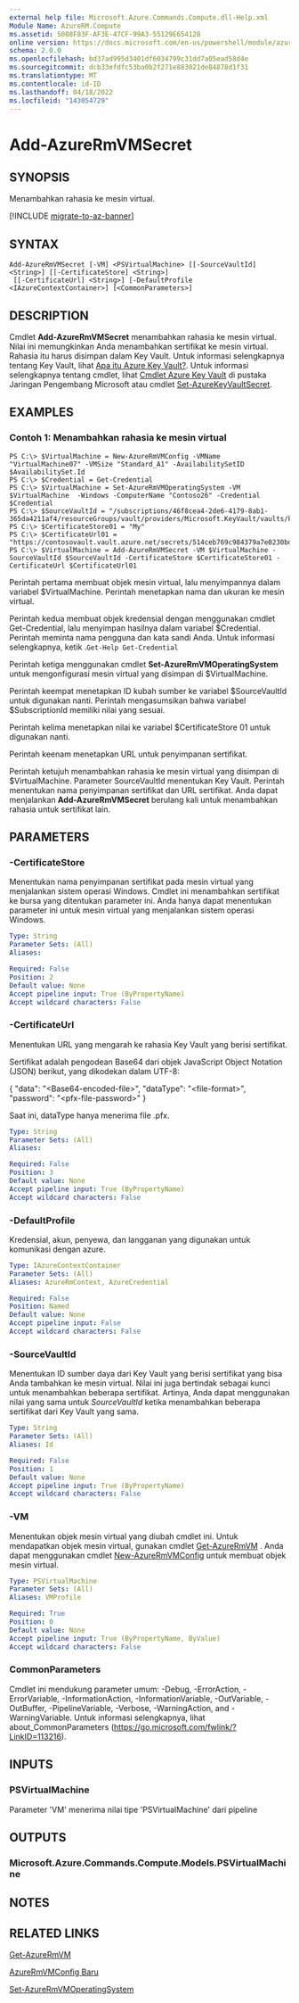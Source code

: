 ```yaml
---
external help file: Microsoft.Azure.Commands.Compute.dll-Help.xml
Module Name: AzureRM.Compute
ms.assetid: 5008F83F-AF3E-47CF-99A3-55129E654128
online version: https://docs.microsoft.com/en-us/powershell/module/azurerm.compute/add-azurermvmsecret
schema: 2.0.0
ms.openlocfilehash: bd37ad995d3401df6034799c31dd7a05ead58d4e
ms.sourcegitcommit: dcb33efdfc53ba0b2f271e883021de84878d1f31
ms.translationtype: MT
ms.contentlocale: id-ID
ms.lasthandoff: 04/18/2022
ms.locfileid: "143054729"
---
```

# Add-AzureRmVMSecret

## SYNOPSIS
Menambahkan rahasia ke mesin virtual.

[!INCLUDE [migrate-to-az-banner](../../includes/migrate-to-az-banner.md)]

## SYNTAX

```
Add-AzureRmVMSecret [-VM] <PSVirtualMachine> [[-SourceVaultId] <String>] [[-CertificateStore] <String>]
 [[-CertificateUrl] <String>] [-DefaultProfile <IAzureContextContainer>] [<CommonParameters>]
```

## DESCRIPTION
Cmdlet **Add-AzureRmVMSecret** menambahkan rahasia ke mesin virtual.
Nilai ini memungkinkan Anda menambahkan sertifikat ke mesin virtual.
Rahasia itu harus disimpan dalam Key Vault.
Untuk informasi selengkapnya tentang Key Vault, lihat [Apa itu Azure Key Vault?](https://azure.microsoft.com/en-us/documentation/articles/key-vault-whatis/).
Untuk informasi selengkapnya tentang cmdlet, lihat [Cmdlet Azure Key Vault](/powershell/module/azurerm.keyvault/) di pustaka Jaringan Pengembang Microsoft atau cmdlet [Set-AzureKeyVaultSecret](/powershell/module/azurerm.keyvault/set-azurekeyvaultsecret).

## EXAMPLES

### Contoh 1: Menambahkan rahasia ke mesin virtual
```
PS C:\> $VirtualMachine = New-AzureRmVMConfig -VMName "VirtualMachine07" -VMSize "Standard_A1" -AvailabilitySetID $AvailabilitySet.Id
PS C:\> $Credential = Get-Credential
PS C:\> $VirtualMachine = Set-AzureRmVMOperatingSystem -VM $VirtualMachine  -Windows -ComputerName "Contoso26" -Credential $Credential
PS C:\> $SourceVaultId = "/subscriptions/46f8cea4-2de6-4179-8ab1-365da4211af4/resourceGroups/vault/providers/Microsoft.KeyVault/vaults/keyvault"
PS C:\> $CertificateStore01 = "My"
PS C:\> $CertificateUrl01 = "https://contosovault.vault.azure.net/secrets/514ceb769c984379a7e0230bdd703272"
PS C:\> $VirtualMachine = Add-AzureRmVMSecret -VM $VirtualMachine -SourceVaultId $SourceVaultId -CertificateStore $CertificateStore01 -CertificateUrl $CertificateUrl01
```

Perintah pertama membuat objek mesin virtual, lalu menyimpannya dalam variabel $VirtualMachine.
Perintah menetapkan nama dan ukuran ke mesin virtual.

Perintah kedua membuat objek kredensial dengan menggunakan cmdlet Get-Credential, lalu menyimpan hasilnya dalam variabel $Credential.
Perintah meminta nama pengguna dan kata sandi Anda.
Untuk informasi selengkapnya, ketik .`Get-Help Get-Credential`

Perintah ketiga menggunakan cmdlet **Set-AzureRmVMOperatingSystem** untuk mengonfigurasi mesin virtual yang disimpan di $VirtualMachine.

Perintah keempat menetapkan ID kubah sumber ke variabel $SourceVaultId untuk digunakan nanti.
Perintah mengasumsikan bahwa variabel $SubscriptionId memiliki nilai yang sesuai.

Perintah kelima menetapkan nilai ke variabel $CertificateStore 01 untuk digunakan nanti.

Perintah keenam menetapkan URL untuk penyimpanan sertifikat.

Perintah ketujuh menambahkan rahasia ke mesin virtual yang disimpan di $VirtualMachine.
Parameter SourceVaultId menentukan Key Vault.
Perintah menentukan nama penyimpanan sertifikat dan URL sertifikat.
Anda dapat menjalankan **Add-AzureRmVMSecret** berulang kali untuk menambahkan rahasia untuk sertifikat lain.

## PARAMETERS

### -CertificateStore
Menentukan nama penyimpanan sertifikat pada mesin virtual yang menjalankan sistem operasi Windows.
Cmdlet ini menambahkan sertifikat ke bursa yang ditentukan parameter ini.
Anda hanya dapat menentukan parameter ini untuk mesin virtual yang menjalankan sistem operasi Windows.

```yaml
Type: String
Parameter Sets: (All)
Aliases:

Required: False
Position: 2
Default value: None
Accept pipeline input: True (ByPropertyName)
Accept wildcard characters: False
```

### -CertificateUrl
Menentukan URL yang mengarah ke rahasia Key Vault yang berisi sertifikat.

Sertifikat adalah pengodean Base64 dari objek JavaScript Object Notation (JSON) berikut, yang dikodekan dalam UTF-8:

{ "data": "\<Base64-encoded-file\>", "dataType": "\<file-format\>", "password": "\<pfx-file-password\>" }


Saat ini, dataType hanya menerima file .pfx.

```yaml
Type: String
Parameter Sets: (All)
Aliases:

Required: False
Position: 3
Default value: None
Accept pipeline input: True (ByPropertyName)
Accept wildcard characters: False
```

### -DefaultProfile
Kredensial, akun, penyewa, dan langganan yang digunakan untuk komunikasi dengan azure.

```yaml
Type: IAzureContextContainer
Parameter Sets: (All)
Aliases: AzureRmContext, AzureCredential

Required: False
Position: Named
Default value: None
Accept pipeline input: False
Accept wildcard characters: False
```

### -SourceVaultId
Menentukan ID sumber daya dari Key Vault yang berisi sertifikat yang bisa Anda tambahkan ke mesin virtual.
Nilai ini juga bertindak sebagai kunci untuk menambahkan beberapa sertifikat.
Artinya, Anda dapat menggunakan nilai yang sama untuk *SourceVaultId* ketika menambahkan beberapa sertifikat dari Key Vault yang sama.

```yaml
Type: String
Parameter Sets: (All)
Aliases: Id

Required: False
Position: 1
Default value: None
Accept pipeline input: True (ByPropertyName)
Accept wildcard characters: False
```

### -VM
Menentukan objek mesin virtual yang diubah cmdlet ini.
Untuk mendapatkan objek mesin virtual, gunakan cmdlet [Get-AzureRmVM](./Get-AzureRmVM.md) .
Anda dapat menggunakan cmdlet [New-AzureRmVMConfig](./New-AzureRmVMConfig.md) untuk membuat objek mesin virtual.

```yaml
Type: PSVirtualMachine
Parameter Sets: (All)
Aliases: VMProfile

Required: True
Position: 0
Default value: None
Accept pipeline input: True (ByPropertyName, ByValue)
Accept wildcard characters: False
```

### CommonParameters
Cmdlet ini mendukung parameter umum: -Debug, -ErrorAction, -ErrorVariable, -InformationAction, -InformationVariable, -OutVariable, -OutBuffer, -PipelineVariable, -Verbose, -WarningAction, and -WarningVariable. Untuk informasi selengkapnya, lihat about_CommonParameters (https://go.microsoft.com/fwlink/?LinkID=113216).

## INPUTS

### PSVirtualMachine
Parameter 'VM' menerima nilai tipe 'PSVirtualMachine' dari pipeline

## OUTPUTS

### Microsoft.Azure.Commands.Compute.Models.PSVirtualMachine

## NOTES

## RELATED LINKS

[Get-AzureRmVM](./Get-AzureRmVM.md)

[AzureRmVMConfig Baru](./New-AzureRmVMConfig.md)

[Set-AzureRmVMOperatingSystem](./Set-AzureRmVMOperatingSystem.md)
